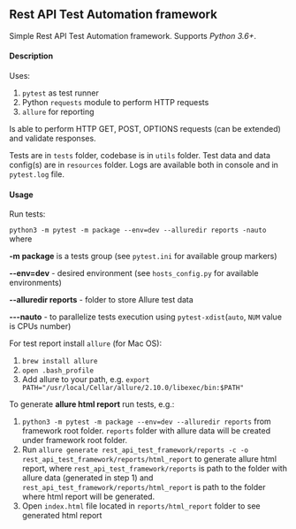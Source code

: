 ## Rest API Test Automation framework
Simple Rest API Test Automation framework.
Supports _Python 3.6+_.

#### Description
Uses:

1. ```pytest``` as test runner
2. Python ```requests``` module to perform HTTP requests
3. ```allure``` for reporting

Is able to perform HTTP GET, POST, OPTIONS requests (can be extended) and validate responses.

Tests are in ```tests``` folder, codebase is in ```utils``` folder. Test data and data config(s) are in ```resources``` folder. Logs are available both in console and in ```pytest.log``` file.

#### Usage
Run tests:

```python3 -m pytest -m package --env=dev --alluredir reports -nauto``` where

**-m package** is a tests group (see ```pytest.ini``` for available group markers)

**--env=dev** - desired environment (see ```hosts_config.py``` for available environments) 

**--alluredir reports** - folder to store Allure test data

**---nauto** - to parallelize tests execution using ```pytest-xdist```(```auto```, ```NUM``` value is CPUs number)

For test report install ```allure``` (for Mac OS):
1. ```brew install allure```
2. ```open .bash_profile```
3. Add allure to your path, e.g. ```export PATH="/usr/local/Cellar/allure/2.10.0/libexec/bin:$PATH"```

To generate **allure html report** run tests, e.g.:
1. ```python3 -m pytest -m package --env=dev --alluredir reports``` from framework root folder. ```reports``` folder with allure data will be created under framework root folder.
2. Run ```allure generate rest_api_test_framework/reports -c -o rest_api_test_framework/reports/html_report``` to generate allure html report, where ```rest_api_test_framework/reports``` is path to the folder with allure data (generated in step 1) and ```rest_api_test_framework/reports/html_report``` is path to the folder where html report will be generated.
3. Open ```index.html``` file located in ```reports/html_report``` folder to see generated html report
 